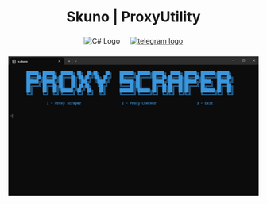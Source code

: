 <h1 align="center">Skuno | ProxyUtility</h1>

###

<div align="center">
  <img src="https://img.shields.io/badge/csharp-239120?logo=C#&logoColor=white&style=for-the-badge" height="60" alt="C# Logo" />
  <img width="12" />
  <a href="https://t.me/os_skuno" target="_blank">
    <img src="https://img.shields.io/static/v1?message=Telegram&logo=telegram&label=&color=2CA5E0&logoColor=white&labelColor=&style=for-the-badge" height="60" alt="telegram logo"  />
  </a>
</div>

###
![UI Screenshot](ui.png)
